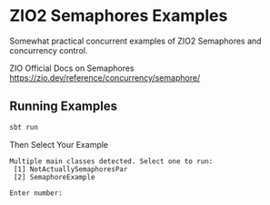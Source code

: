 # ZIO2 Semaphores Examples
Somewhat practical concurrent examples of ZIO2 Semaphores and concurrency control.

ZIO Official Docs on Semaphores https://zio.dev/reference/concurrency/semaphore/

## Running Examples

```bash
sbt run
```

Then Select Your Example
```
Multiple main classes detected. Select one to run:
 [1] NotActuallySemaphoresPar
 [2] SemaphoreExample

Enter number: 
```
